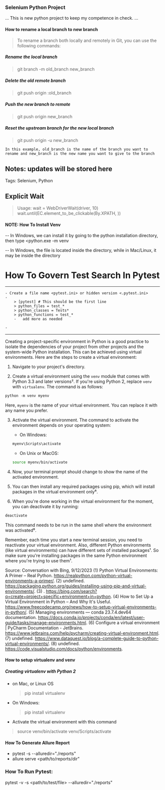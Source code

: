 ### Selenium Python Project

...
This is new python project to keep my competence in check.
...

#### How to rename a local branch to new branch
> To rename a branch both locally and remotely in Git, you can use the following commands:

##### Rename the local branch
> git branch -m old_branch new_branch

##### Delete the old remote branch
> git push origin :old_branch

##### Push the new branch to remote
> git push origin new_branch

##### Reset the upstream branch for the new local branch
> git push origin -u new_branch

`In this example, old_branch is the name of the branch you want to rename and new_branch is the new name you want to give to the branch`

Notes: updates will be stored here
----------------------------------
Tags: Selenium, Python

Explicit Wait
-------------
> Usage:
>   wait = WebDriverWait(driver, 10)
>   wait.until(EC.element_to_be_clickable(By.XPATH, <locator>))

#### NOTE: How To Install Venv
-- In Windows, we can install it by going to the python installation directory, then type <python.exe -m venv <path-to-install-the-package>

-- In Windows, the <activate> file is located inside the <Scripts> directory, while in Mac/Linux, it may be inside the <bin> directory


# How To Govern Test Search In Pytest
-------------------------------------
    - Create a file name <pytest.ini> or hidden version <.pytest.ini>
    - 
        > [pytest] # This should be the first line
        > python_files = test_*
        > python_classes = Tests*
        > python_functions = test_*
        -   add more as needed 

    - 
--------------------------------------
Creating a project-specific environment in Python is a good practice to isolate the dependencies of your project from other projects and the system-wide Python installation. This can be achieved using virtual environments. Here are the steps to create a virtual environment:

1. Navigate to your project's directory.

2. Create a virtual environment using the `venv` module that comes with Python 3.3 and later versions². If you're using Python 2, replace `venv` with `virtualenv`. The command is as follows:
```python
python -m venv myenv
```
Here, `myenv` is the name of your virtual environment. You can replace it with any name you prefer.

3. Activate the virtual environment. The command to activate the environment depends on your operating system:
   - On Windows:
   ```cmd
   myenv\Scripts\activate
   ```
   - On Unix or MacOS:
   ```bash
   source myenv/bin/activate
   ```

4. Now, your terminal prompt should change to show the name of the activated environment.

5. You can then install any required packages using pip, which will install packages in the virtual environment only⁶.

6. When you're done working in the virtual environment for the moment, you can deactivate it by running:
```bash
deactivate
```
This command needs to be run in the same shell where the environment was activated⁶.

Remember, each time you start a new terminal session, you need to reactivate your virtual environment. Also, different Python environments (like virtual environments) can have different sets of installed packages¹. So make sure you're installing packages in the same Python environment where you're trying to use them¹.

Source: Conversation with Bing, 9/12/2023
(1) Python Virtual Environments: A Primer – Real Python. https://realpython.com/python-virtual-environments-a-primer/.
(2) undefined. https://packaging.python.org/guides/installing-using-pip-and-virtual-environments/.
(3) . https://bing.com/search?q=create+project+specific+environment+in+python.
(4) How to Set Up a Virtual Environment in Python – And Why It's Useful. https://www.freecodecamp.org/news/how-to-setup-virtual-environments-in-python/.
(5) Managing environments — conda 23.7.4.dev64 documentation. https://docs.conda.io/projects/conda/en/latest/user-guide/tasks/manage-environments.html.
(6) Configure a virtual environment | PyCharm Documentation - JetBrains. https://www.jetbrains.com/help/pycharm/creating-virtual-environment.html.
(7) undefined. https://www.dataquest.io/blog/a-complete-guide-to-python-virtual-environments/.
(8) undefined. https://code.visualstudio.com/docs/python/environments.


#### How to setup virtualenv and venv
##### Creating virtualenv with Python 2
-  on Mac, or Linux OS
   > pip install virtualenv <venv name>
- On Windows:
   > pip install virtualenv <venv name>
- Activate the virtual environment with this command
> source venv/bin/activate
> venv/Scripts/activate


#### How To Generate Allure Report
   - pytest -s --alluredir="./reports"
   - allure serve <path/to/reports/dir"

### How To Run Pytest:
   pytest -v -s <path/to/test/file> --alluredir="./reports"